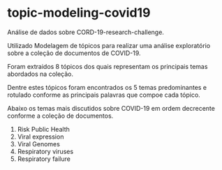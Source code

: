 # topic-modeling-covid19
Análise de dados sobre CORD-19-research-challenge.

Utilizado Modelagem de tópicos para realizar uma análise exploratório sobre a coleção de documentos de COVID-19.

Foram extraidos 8 tópicos dos quais representam os principais temas abordados na coleção.

Dentre estes tópicos foram encontrados os 5 temas predominantes e rotulado conforme as principais palavras que compoe cada tópico.

Abaixo os temas mais discutidos sobre COVID-19 em ordem decrecente conforme a coleção de documentos.

1. Risk Public Health
2. Viral expression 
3. Viral Genomes
4. Respiratory viruses 
5. Respiratory failure
